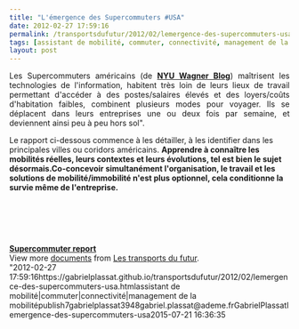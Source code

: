 ```yaml
---
title: "L'émergence des Supercommuters #USA"
date: 2012-02-27 17:59:16
permalink: /transportsdufutur/2012/02/lemergence-des-supercommuters-usa.html
tags: [assistant de mobilité, commuter, connectivité, management de la mobilité]
layout: post
---
```


<p style="text-align: justify">Les Supercommuters américains (de <a href="http://wagner.nyu.edu/blog/rudincenter/2012/02/23/the-emergence-of-the-super-commuter/" target="_blank"><strong>NYU Wagner Blog</strong></a>) maîtrisent les technologies de l'information, habitent très loin de leurs lieux de travail permettant d'accéder à des postes/salaires élevés et des loyers/coûts d'habitation faibles, combinent plusieurs modes pour voyager. Ils se déplacent dans leurs entreprises une ou deux fois par semaine, et deviennent ainsi peu à peu hors sol".</p> <p style=""text-align: justify"">Le rapport ci-dessous commence à les détailler, à les identifier dans les principales villes ou coridors américains. <strong>Apprendre à connaître les mobilités réelles, leurs contextes et leurs évolutions, tel est bien le sujet désormais.Co-concevoir simultanément l'organisation, le travail et les solutions de mobilité/immobilité n'est plus optionnel, cela conditionne la survie même de l'entreprise.</strong> </p>  <!--more-->   <p style=""text-align: justify""><a href="https://gabrielplassat.github.io/transportsdufutur/wp-content/uploads/sites/6/old/6a0120a66d2ad4970b0163021c6815970d-800wi.jpg"" rel=""lightbox""><img alt=""Supercomm"" border=""0"" class=""asset  asset-image at-xid-6a0120a66d2ad4970b0163021c6815970d image-full"" src=""/wp-content/uploads/sites/6/old/6a0120a66d2ad4970b0163021c6815970d-800wi.jpg"" style=""margin-left: automargin-right: auto"" title=""Supercomm"" /></a><br /><br /><br /></p> <p> </p> <div id=""__ss_11770691"" style=""width: 477px""><strong style=""margin: 12px 0 4px""><a href=""http://www.slideshare.net/transportsdufutur/supercommuter-report"" title=""Supercommuter report"">Supercommuter report</a></strong>         <div style=""padding: 5px 0 12px"">View more <a href=""http://www.slideshare.net/"">documents</a> from <a href=""http://www.slideshare.net/transportsdufutur"">Les transports du futur</a>.</div> </div>"2012-02-27 17:59:16https://gabrielplassat.github.io/transportsdufutur/2012/02/lemergence-des-supercommuters-usa.htmlassistant de mobilité|commuter|connectivité|management de la mobilitépublish7gabrielplassat3948gabriel.plassat@ademe.frGabrielPlassatlemergence-des-supercommuters-usa2015-07-21 16:36:35
